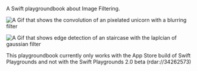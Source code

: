 A Swift playgroundbook about Image Filtering.

![A Gif that shows the convolution of an pixelated unicorn with a blurring filter](playgroundDemo.gif)

![A Gif that shows edge detection of an staircase with the laplcian of gaussian filter](playgroundDemo2.gif)

This playgroundbook currently only works with the App Store build of Swift Playgrounds and not with the Swift Playgrounds 2.0 beta (rdar://34262573)
